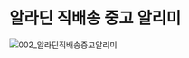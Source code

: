 # 알라딘 직배송 중고 알리미

![002_알라딘직배송중고알리미](https://user-images.githubusercontent.com/46725061/146663883-abab33ae-bdfa-43a1-85f2-b46bd8dcd3b2.png)

